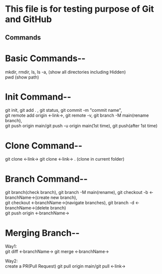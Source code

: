 # This file is for testing purpose of Git and GitHub

## Commands
# Basic Commands--<br>
  mkdir,
  rmdir,
  ls, 
  ls -a, (show all directories including Hidden)  
  pwd (show path)<br>

# Init Command--<br>
  git init, git add . , git status, git commit -m "commit name",<br>
  git remote add origin <-link->, git remote -v, git branch -M main(rename branch), <br>
  git push origin main/git push -u origin main(1st time), git push(after 1st time) <br>

# Clone Command--<br>
  git clone <-link-> 
  git clone <-link-> . (clone in current folder)

# Branch Command--<br>
  git branch(check branch), git branch -M main(rename), git checkout -b <-branchName->(create new branch),<br> 
  git checkout <-branchName->(navigate branches), git branch -d <-branchName->(delete branch)<br>
  git push origin <-branchName->

# Merging Branch--<br>
  Way1:<br>
      git diff <-branchName->
      git merge <-branchName->

  Way2:<br>
      create a PR(Pull Request)
      git pull origin main/git pull <-link->
